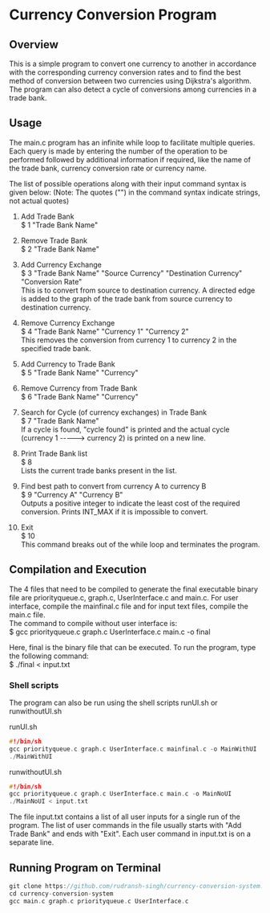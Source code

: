 # Currency Conversion Program

## Overview

This is a simple program to convert one currency to another in accordance with the corresponding currency conversion rates and to find the best method of conversion between two currencies using Dijkstra's algorithm. The program can also detect a cycle of conversions among currencies in a trade bank.

## Usage

The main.c program has an infinite while loop to facilitate multiple queries. Each query is made by entering the number of the operation to be performed followed by additional information if required, like the name of the trade bank, currency conversion rate or currency name.


The list of possible operations along with their input command syntax is given below:
(Note: The quotes ("") in the command syntax indicate strings, not actual quotes)

1. Add Trade Bank<br>
    $ 1 "Trade Bank Name"

2. Remove Trade Bank<br>
    $ 2 "Trade Bank Name"

3. Add Currency Exchange<br>
    $ 3 "Trade Bank Name" "Source Currency" "Destination Currency" "Conversion Rate"<br>
This is to convert from source to destination currency. A directed edge is added to the graph of the trade bank from source currency to destination currency.

4. Remove Currency Exchange<br>
    $ 4 "Trade Bank Name" "Currency 1" "Currency 2"<br>
This removes the conversion from currency 1 to currency 2 in the specified trade bank.

5. Add Currency to Trade Bank<br>
    $ 5 "Trade Bank Name" "Currency"

6. Remove Currency from Trade Bank<br>
    $ 6 "Trade Bank Name" "Currency"

7. Search for Cycle (of currency exchanges) in Trade Bank<br>
    $ 7 "Trade Bank Name"<br>
If a cycle is found, "cycle found" is printed and the actual cycle (currency 1 -----> currency 2) is printed on a new line.

8. Print Trade Bank list<br>
    $ 8<br>
Lists the current trade banks present in the list.

9. Find best path to convert from currency A to currency B<br>
    $ 9 "Currency A" "Currency B"<br>
Outputs a positive integer to indicate the least cost of the required conversion. Prints INT_MAX if it is impossible to convert. 

10. Exit<br>
    $ 10<br>
This command breaks out of the while loop and terminates the program.

## Compilation and Execution

The 4 files that need to be compiled to generate the final executable binary file are priorityqueue.c, graph.c, UserInterface.c 
and main.c. For user interface, compile the mainfinal.c file and for input text files, compile the main.c file.<br> 
The command to compile without user interface is:<br>
$ gcc priorityqueue.c graph.c UserInterface.c main.c -o final

Here, final is the binary file that can be executed. To run the program, type the following command:<br>
$ ./final < input.txt

### Shell scripts

The program can also be run using the shell scripts runUI.sh or runwithoutUI.sh<br>

runUI.sh<br>
```c 
#!/bin/sh
gcc priorityqueue.c graph.c UserInterface.c mainfinal.c -o MainWithUI
./MainWithUI
```
runwithoutUI.sh<br>
```c
#!/bin/sh
gcc priorityqueue.c graph.c UserInterface.c main.c -o MainNoUI
./MainNoUI < input.txt
```

The file input.txt contains a list of all user inputs for a single run of the program. The list of user commands in the file usually starts with "Add Trade Bank" and ends with "Exit". Each user command in input.txt is on a separate line. 

## Running Program on Terminal

```C
git clone https://github.com/rudransh-singh/currency-conversion-system.git
cd currency-conversion-system
gcc main.c graph.c priorityqueue.c UserInterface.c
```



